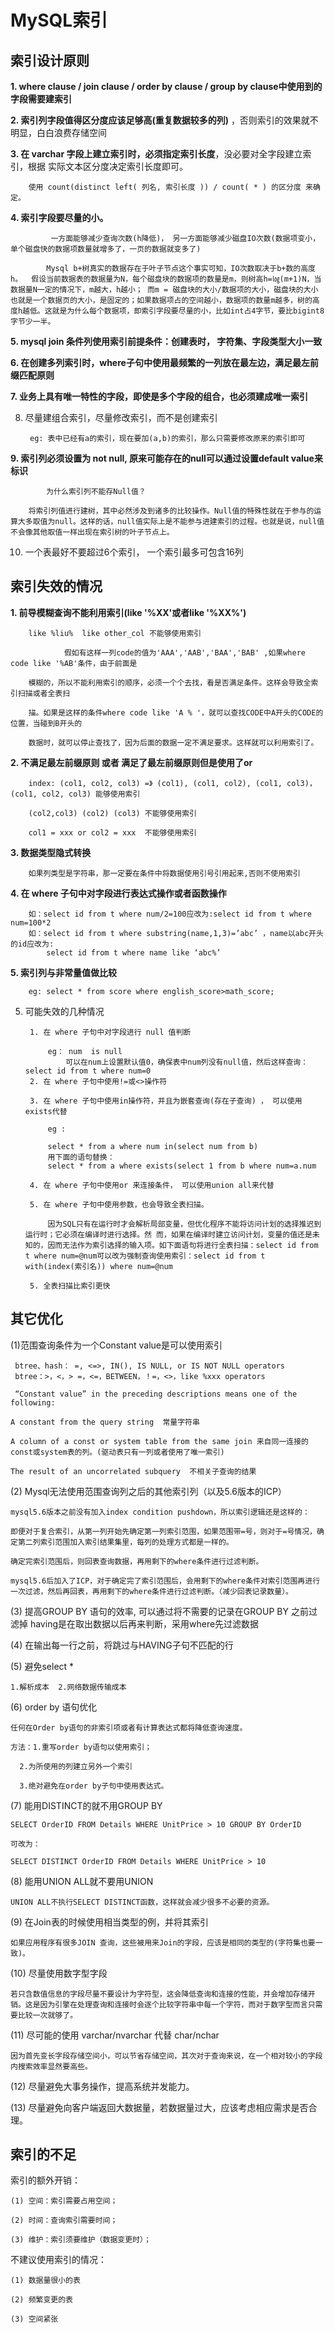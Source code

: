 ﻿# MySQL索引

## 索引设计原则

__1. where clause / join clause / order by clause / group by clause中使用到的字段需要建索引__

__2. 索引列字段值得区分度应该足够高(重复数据较多的列)__ ，否则索引的效果就不明显，白白浪费存储空间

__3. 在 varchar 字段上建立索引时，必须指定索引长度__，没必要对全字段建立索引，根据 实际文本区分度决定索引长度即可。

        使用 count(distinct left( 列名, 索引长度 )) / count( * ) 的区分度 来确定。

__4. 索引字段要尽量的小。__

             一方面能够减少查询次数(h降低)， 另一方面能够减少磁盘IO次数(数据项变小，单个磁盘快的数据项数量就增多了，一页的数据就变多了)
        
            Mysql b+树真实的数据存在于叶子节点这个事实可知，IO次数取决于b+数的高度h。  假设当前数据表的数据量为N，每个磁盘块的数据项的数量是m，则树高h=㏒(m+1)N，当数据量N一定的情况下，m越大，h越小； 而m = 磁盘块的大小/数据项的大小，磁盘块的大小也就是一个数据页的大小，是固定的；如果数据项占的空间越小，数据项的数量m越多，树的高度h越低。这就是为什么每个数据项，即索引字段要尽量的小，比如int占4字节，要比bigint8字节少一半。
            
__5. mysql  join 条件列使用索引前提条件：创建表时， 字符集、字段类型大小一致__

__6. 在创建多列索引时，where子句中使用最频繁的一列放在最左边，满足最左前缀匹配原则__

__7. 业务上具有唯一特性的字段，即使是多个字段的组合，也必须建成唯一索引__
            
8. 尽量建组合索引，尽量修改索引，而不是创建索引

        eg: 表中已经有a的索引，现在要加(a,b)的索引，那么只需要修改原来的索引即可

__9. 索引列必须设置为 not null, 原来可能存在的null可以通过设置default value来标识__

            为什么索引列不能存Null值？
    
        将索引列值进行建树，其中必然涉及到诸多的比较操作。Null值的特殊性就在于参与的运算大多取值为null。这样的话，null值实际上是不能参与进建索引的过程。也就是说，null值不会像其他取值一样出现在索引树的叶子节点上。

10. 一个表最好不要超过6个索引， 一个索引最多可包含16列

## 索引失效的情况

__1. 前导模糊查询不能利用索引(like '%XX'或者like '%XX%')__

        like %liu%  like other_col 不能够使用索引
        
                假如有这样一列code的值为'AAA','AAB','BAA','BAB' ,如果where code like '%AB'条件，由于前面是
        
        模糊的，所以不能利用索引的顺序，必须一个个去找，看是否满足条件。这样会导致全索引扫描或者全表扫
        
        描。如果是这样的条件where code like 'A % '，就可以查找CODE中A开头的CODE的位置，当碰到B开头的
        
        数据时，就可以停止查找了，因为后面的数据一定不满足要求。这样就可以利用索引了。

__2. 不满足最左前缀原则 或者 满足了最左前缀原则但是使用了or__

        index: (col1, col2, col3) =》 (col1), (col1, col2), (col1, col3)，(col1, col2, col3) 能够使用索引
        
        (col2,col3) (col2) (col3) 不能够使用索引
        
        col1 = xxx or col2 = xxx  不能够使用索引
        
__3. 数据类型隐式转换__

        如果列类型是字符串，那一定要在条件中将数据使用引号引用起来,否则不使用索引
        
__4. 在 where 子句中对字段进行表达式操作或者函数操作__

        如：select id from t where num/2=100应改为:select id from t where num=100*2
        如：select id from t where substring(name,1,3)=’abc’ ，name以abc开头的id应改为:
            select id from t where name like ‘abc%’
        
__5. 索引列与非常量值做比较__

        eg: select * from score where english_score>math_score;

5. 可能失效的几种情况

        1. 在 where 子句中对字段进行 null 值判断  
            
            eg： num  is null
                可以在num上设置默认值0，确保表中num列没有null值，然后这样查询：select id from t where num=0
        2. 在 where 子句中使用!=或<>操作符
        
        3. 在 where 子句中使用in操作符，并且为嵌套查询(存在子查询) ， 可以使用exists代替
        
            eg :
            
            select * from a where num in(select num from b)
            用下面的语句替换： 
            select * from a where exists(select 1 from b where num=a.num
        
        4. 在 where 子句中使用or 来连接条件， 可以使用union all来代替
        
        5. 在 where 子句中使用参数，也会导致全表扫描。
        
            因为SQL只有在运行时才会解析局部变量，但优化程序不能将访问计划的选择推迟到运行时；它必须在编译时进行选择。然 而，如果在编译时建立访问计划，变量的值还是未知的，因而无法作为索引选择的输入项。如下面语句将进行全表扫描：select id from t where num=@num可以改为强制查询使用索引：select id from t with(index(索引名)) where num=@num
        
        5. 全表扫描比索引更快
        
## 其它优化

(1)范围查询条件为一个Constant value是可以使用索引

     btree、hash： =, <=>, IN(), IS NULL, or IS NOT NULL operators
     btree：>，<，> =，<=，BETWEEN，！=，<>，like %xxx operators
    
     “Constant value” in the preceding descriptions means one of the following:
    
    A constant from the query string  常量字符串
    
    A column of a const or system table from the same join 来自同一连接的const或system表的列。(驱动表只有一列或者使用了唯一索引)
    
    The result of an uncorrelated subquery  不相关子查询的结果


(2) Mysql无法使用范围查询列之后的其他索引列（以及5.6版本的ICP）

    mysql5.6版本之前没有加入index condition pushdown，所以索引逻辑还是这样的：
    
    即便对于复合索引，从第一列开始先确定第一列索引范围，如果范围带=号，则对于=号情况，确定第二列索引范围加入索引结果集里，每列的处理方式都是一样的。
    
    确定完索引范围后，则回表查询数据，再用剩下的where条件进行过滤判断。
    
    mysql5.6后加入了ICP，对于确定完了索引范围后，会用剩下的where条件对索引范围再进行一次过滤，然后再回表，再用剩下的where条件进行过滤判断。（减少回表记录数量）。
    
(3) 提高GROUP BY 语句的效率, 可以通过将不需要的记录在GROUP BY 之前过滤掉  having是在取出数据以后再来判断，采用where先过滤数据

(4) 在输出每一行之前，将跳过与HAVING子句不匹配的行

(5) 避免select *

    1.解析成本  2.网络数据传输成本

(6) order by 语句优化
    
    任何在Order by语句的非索引项或者有计算表达式都将降低查询速度。
    
    方法：1.重写order by语句以使用索引；
    
      2.为所使用的列建立另外一个索引
    
      3.绝对避免在order by子句中使用表达式。
      
(7) 能用DISTINCT的就不用GROUP BY
    
    SELECT OrderID FROM Details WHERE UnitPrice > 10 GROUP BY OrderID
    
    可改为：
    
    SELECT DISTINCT OrderID FROM Details WHERE UnitPrice > 10

(8) 能用UNION ALL就不要用UNION

    UNION ALL不执行SELECT DISTINCT函数，这样就会减少很多不必要的资源。

(9) 在Join表的时候使用相当类型的例，并将其索引

    如果应用程序有很多JOIN 查询，这些被用来Join的字段，应该是相同的类型的(字符集也要一致)。
    
(10) 尽量使用数字型字段
    
    若只含数值信息的字段尽量不要设计为字符型，这会降低查询和连接的性能，并会增加存储开销。这是因为引擎在处理查询和连接时会逐个比较字符串中每一个字符，而对于数字型而言只需要比较一次就够了。
    
(11) 尽可能的使用 varchar/nvarchar 代替 char/nchar

    因为首先变长字段存储空间小，可以节省存储空间，其次对于查询来说，在一个相对较小的字段内搜索效率显然要高些。
    
(12) 尽量避免大事务操作，提高系统并发能力。

(13) 尽量避免向客户端返回大数据量，若数据量过大，应该考虑相应需求是否合理。


## 索引的不足

索引的额外开销：

    (1) 空间：索引需要占用空间；
    
    (2) 时间：查询索引需要时间；
    
    (3) 维护：索引须要维护（数据变更时）；

不建议使用索引的情况：

    (1) 数据量很小的表
    
    (2) 频繁变更的表
    
    (3) 空间紧张


